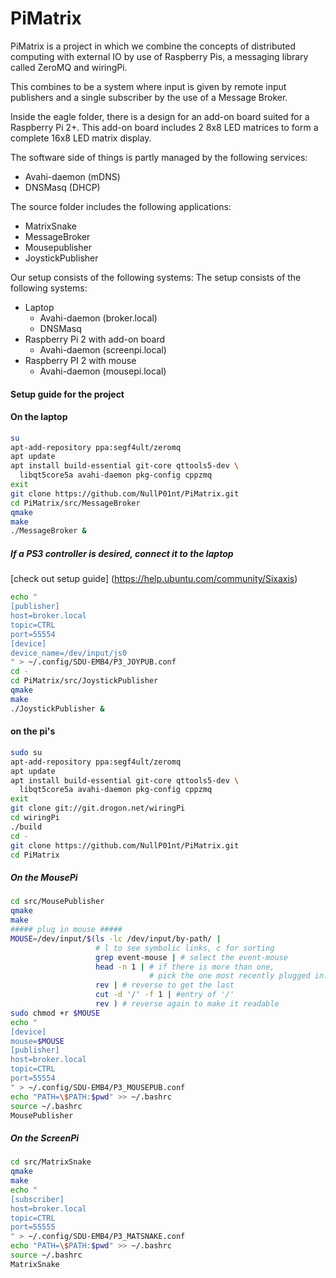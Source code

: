 # PiMatrix

PiMatrix is a project in which we combine the concepts of distributed computing
with external IO by use of Raspberry Pis, a messaging library called ZeroMQ and
wiringPi.

This combines to be a system where input is given by remote input publishers
and a single subscriber by the use of a Message Broker.

Inside the eagle folder, there is a design for an add-on board suited for a
Raspberry Pi 2+. This add-on board includes 2 8x8 LED matrices to form a
complete 16x8 LED matrix display.

The software side of things is partly managed by the following services:
* Avahi-daemon (mDNS)
* DNSMasq (DHCP)

The source folder includes the following applications:
* MatrixSnake
* MessageBroker
* Mousepublisher
* JoystickPublisher

Our setup consists of the following systems:
The setup consists of the following systems:
* Laptop 
  * Avahi-daemon (broker.local)
  * DNSMasq 
* Raspberry Pi 2 with add-on board 
  * Avahi-daemon (screenpi.local)
* Raspberry PI 2 with mouse 
  * Avahi-daemon (mousepi.local)

#### Setup guide for the project ####

#### On the laptop ####
```bash
su
apt-add-repository ppa:segf4ult/zeromq
apt update
apt install build-essential git-core qttools5-dev \
  libqt5core5a avahi-daemon pkg-config cppzmq
exit
git clone https://github.com/NullP01nt/PiMatrix.git
cd PiMatrix/src/MessageBroker
qmake
make
./MessageBroker &
```
##### If a PS3 controller is desired, connect it to the laptop
[check out setup guide] (https://help.ubuntu.com/community/Sixaxis)
```bash
echo "
[publisher]
host=broker.local
topic=CTRL
port=55554
[device]
device_name=/dev/input/js0
" > ~/.config/SDU-EMB4/P3_JOYPUB.conf
cd -
cd PiMatrix/src/JoystickPublisher
qmake
make
./JoystickPublisher &
```
#### on the pi's ####
```bash
sudo su
apt-add-repository ppa:segf4ult/zeromq
apt update
apt install build-essential git-core qttools5-dev \
  libqt5core5a avahi-daemon pkg-config cppzmq
exit
git clone git://git.drogon.net/wiringPi
cd wiringPi
./build
cd -
git clone https://github.com/NullP01nt/PiMatrix.git
cd PiMatrix
```
##### On the MousePi #####
```bash
cd src/MousePublisher
qmake
make
##### plug in mouse #####
MOUSE=/dev/input/$(ls -lc /dev/input/by-path/ | 
                   # l to see symbolic links, c for sorting
                   grep event-mouse | # select the event-mouse
                   head -n 1 | # if there is more than one, 
                               # pick the one most recently plugged in.
                   rev | # reverse to get the last
                   cut -d '/' -f 1 | #entry of '/'
                   rev ) # reverse again to make it readable
sudo chmod +r $MOUSE
echo "
[device]
mouse=$MOUSE
[publisher]
host=broker.local
topic=CTRL
port=55554
" > ~/.config/SDU-EMB4/P3_MOUSEPUB.conf
echo "PATH=\$PATH:$pwd" >> ~/.bashrc
source ~/.bashrc
MousePublisher
```
##### On the ScreenPi #####
```bash
cd src/MatrixSnake
qmake
make
echo "
[subscriber]
host=broker.local
topic=CTRL
port=55555
" > ~/.config/SDU-EMB4/P3_MATSNAKE.conf
echo "PATH=\$PATH:$pwd" >> ~/.bashrc
source ~/.bashrc
MatrixSnake
```
